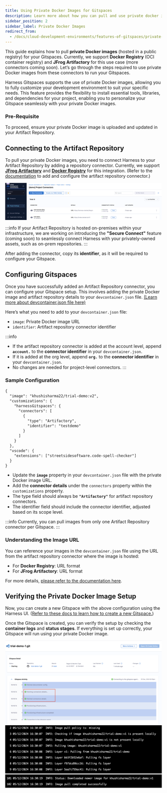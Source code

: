 ```yaml
---
title: Using Private Docker Images for Gitspaces
description: Learn more about how you can pull and use private docker images for your Gitspaces. 
sidebar_position: 2
sidebar_label: Private Docker Images
redirect_from:
  - /docs/cloud-development-environments/features-of-gitspaces/private-docker-images.md
---
```


This guide explains how to pull **private Docker images** (hosted in a public registry) for your Gitspaces. Currently, we support **Docker Registry** (OCI container registry) and **JFrog Artifactory** for this use case (more connectors coming soon). Let’s go through the steps required to use private Docker images from these connectors to run your Gitspaces.

Harness Gitspaces supports the use of private Docker images, allowing you to fully customize your development environment to suit your specific needs. This feature provides the flexibility to install essential tools, libraries, and dependencies for your project, enabling you to personalize your Gitspace seamlessly with your private Docker images.

### Pre-Requisite
To proceed, ensure your private Docker image is uploaded and updated in your Artifact Repository.

## Connecting to the Artifact Repository
To pull your private Docker images, you need to connect Harness to your Artifact Repository by adding a repository connector. Currently, we support [**JFrog Artifactory**](https://developer.harness.io/docs/platform/connectors/cloud-providers/ref-cloud-providers/artifactory-connector-settings-reference) and [**Docker Registry**](https://developer.harness.io/docs/platform/connectors/cloud-providers/ref-cloud-providers/docker-registry-connector-settings-reference) for this integration. (Refer to the [documentation](https://developer.harness.io/docs/platform/connectors/artifact-repositories/connect-to-an-artifact-repo/) to add and configure the artifact repository connector.)

![](./static/private-docker-images-1.png)

:::info 
If your Artifact Repository is hosted on-premises within your infrastructure, we are working on introducing the **"Secure Connect"** feature (coming soon) to seamlessly connect Harness with your privately-owned assets, such as on-prem repositories.
:::

After adding the connector, copy its **identifier**, as it will be required to configure your Gitspace.

## Configuring Gitspaces
Once you have successfully added an Artifact Repository connector, you can configure your Gitspace setup. This involves adding the private Docker image and artifact repository details to your ```devcontainer.json``` file. [(Learn more about devcontainer.json file here)](/docs/cloud-development-environments/deep-dive-into-gitspaces/gitspace-configuration.md)

Here’s what you need to add to your ```devcontainer.json``` file:
- ```image```: Private Docker image URL
- ```identifier```: Artifact repository connector identifier

:::info
- If the artifact repository connector is added at the account level, append **```account.```** to the **connector identifier** in your ```devcontainer.json```.
- If it is added at the org level, append **```org.```** to the **connector identifier** in your ```devcontainer.json```.
- No changes are needed for project-level connectors. 
:::

### Sample Configuration
```
{
  "image": "khushisharma22/trial-demo:v2",
  "customizations": {
    "harnessGitspaces": {
      "connectors": [
        {
          "type": "Artifactory",
          "identifier": "testdemo"
        }
      ]
    }
  },
  "vscode": {
    "extensions": ["streetsidesoftware.code-spell-checker"]
  }
}
```
- Update the **```image```** property in your ```devcontainer.json``` file with the private Docker image URL.
- Add the **connector details** under the ```connectors``` property within the ```customizations``` property.
- The type field should always be **```"Artifactory"```** for artifact repository connectors.
- The identifier field should include the connector identifier, adjusted based on its scope level.

:::info 
Currently, you can pull images from only one Artifact Repository connector per Gitspace. 
:::

### Understanding the Image URL
You can reference your images in the ```devcontainer.json``` file using the URL from the artifact repository connector where the image is hosted:
- For **Docker Registry**: URL format
- For **JFrog Artifactory**: URL format

For more details, [please refer to the documentation here](https://developer.harness.io/docs/platform/connectors/cloud-providers/ref-cloud-providers/artifactory-connector-settings-reference). 


## Verifying the Private Docker Image Setup
Now, you can create a new Gitspace with the above configuration using the Harness UI. ([Refer to these docs to learn how to create a new Gitspace.](https://developer.harness.io/docs/cloud-development-environments/introduction/getting-started-with-cde))

Once the Gitspace is created, you can verify the setup by checking the **container logs** and **status stages**. If everything is set up correctly, your Gitspace will run using your private Docker image.

![](./static/private-docker-image-2.png)
![](./static/private-docker-image-3.png)
![](./static/private-docker-image-4.png)


